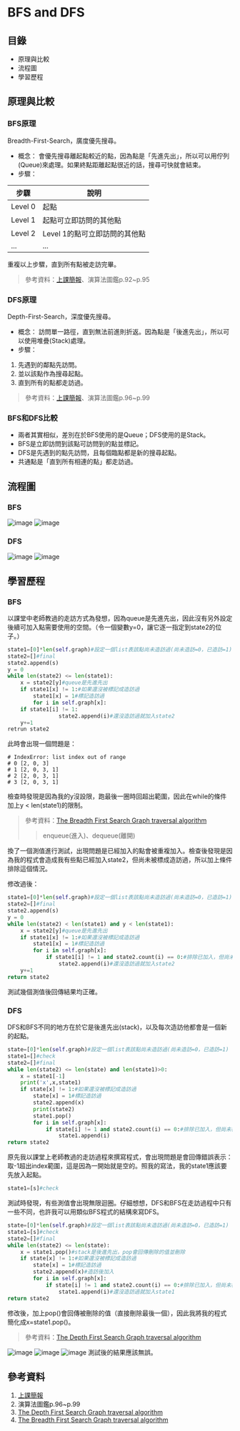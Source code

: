 # BFS and DFS
## 目錄
* 原理與比較
* 流程圖
* 學習歷程
## 原理與比較
### BFS原理
Breadth-First-Search，廣度優先搜尋。
* 概念：
會優先搜尋離起點較近的點，因為點是「先進先出」，所以可以用佇列(Queue)來處理。如果終點距離起點很近的話，搜尋可快就會結束。
* 步驟：

步驟    | 說明
--------|-------------------------
Level 0 | 起點
Level 1 | 起點可立即訪問的其他點 
Level 2 | Level 1的點可立即訪問的其他點
...     | ...

重複以上步驟，直到所有點被走訪完畢。
> 參考資料：[上課簡報](https://docs.google.com/presentation/d/e/2PACX-1vTma_vOZyE70O23KWw4I4Y78aAaT5fJSTq7Mae912kCwka_u5ZMWPoo14D86-x-57kZPbb6hAGktSW4/pub?start=false&loop=false&delayms=3000&slide=id.g7a5d8b85ee_0_23)、演算法圖鑑p.92~p.95
### DFS原理
Depth-First-Search，深度優先搜尋。
* 概念：
訪問單一路徑，直到無法前進則折返。因為點是「後進先出」，所以可以使用堆疊(Stack)處理。
* 步驟：
1. 先遇到的鄰點先訪問。
2. 並以該點作為搜尋起點。
3. 直到所有的點都走訪過。
> 參考資料：[上課簡報](https://docs.google.com/presentation/d/e/2PACX-1vTma_vOZyE70O23KWw4I4Y78aAaT5fJSTq7Mae912kCwka_u5ZMWPoo14D86-x-57kZPbb6hAGktSW4/pub?start=false&loop=false&delayms=3000&slide=id.g7a5d8b85ee_0_23)、演算法圖鑑p.96~p.99
### BFS和DFS比較
* 兩者其實相似，差別在於BFS使用的是Queue；DFS使用的是Stack。
* BFS是立即訪問到該點可訪問到的點並標記。
* DFS是先遇到的點先訪問，且每個臨點都是新的搜尋起點。
* 共通點是「直到所有相連的點」都走訪過。
## 流程圖
### BFS
![image](https://images.plurk.com/5p2wlLCtoFK1K3oV0weyWl.jpg)
![image](https://images.plurk.com/2XZN2AkUFOwx9gxZI1Xgz8.jpg)
### DFS
![image](https://images.plurk.com/tlCBIAzLTvikxcjgKD9ZM.jpg)
![image](https://images.plurk.com/t4jp6CDlj8EBd9WcpSgjf.jpg)
## 學習歷程
### BFS
以課堂中老師教過的走訪方式為發想，因為queue是先進先出，因此沒有另外設定後續可加入點需要使用的空間。（令一個變數y=0，讓它逐一指定到state2的位子。）
```Python
state1=[0]*len(self.graph)#設定一個list表該點尚未造訪過(尚未造訪=0，已造訪=1)
state2=[]#final
state2.append(s)
y = 0
while len(state2) <= len(state1):
    x = state2[y]#queue是先進先出
    if state1[x] != 1:#如果還沒被標記成造訪過
        state1[x] = 1#標記造訪過
        for i in self.graph[x]:
    if state1[i] != 1:
                state2.append(i)#還沒造訪過就加入state2
    y+=1
retrun state2
```
此時會出現一個問題是：
```Text
# IndexError: list index out of range
# 0 [2, 0, 3]
# 1 [2, 0, 3, 1]
# 2 [2, 0, 3, 1]
# 3 [2, 0, 3, 1]
```
檢查時發現是因為我的y沒設限，跑最後一圈時回超出範圍，因此在while的條件加上y < len(state1)的限制。
> 參考資料：[The Breadth First Search Graph traversal algorithm
](http://www.mathcs.emory.edu/~cheung/Courses/171/Syllabus/11-Graph/bfs.html)
>> enqueue(進入)、dequeue(離開)

換了一個測值進行測試，出現問題是已經加入的點會被重複加入。檢查後發現是因為我的程式會造成我有些點已經加入state2，但尚未被標成造訪過，所以加上條件排除這個情況。

修改過後：
```Python
state1=[0]*len(self.graph)#設定一個list表該點尚未造訪過(尚未造訪=0，已造訪=1)
state2=[]#final
state2.append(s)
y = 0
while len(state2) < len(state1) and y < len(state1):
    x = state2[y]#queue是先進先出
    if state1[x] != 1:#如果還沒被標記成造訪過
        state1[x] = 1#標記造訪過
        for i in self.graph[x]:
            if state1[i] != 1 and state2.count(i) == 0:#排除已加入，但尚未標造訪過的點
                state2.append(i)#還沒造訪過就加入state2
    y+=1
return state2
```
測試幾個測值後回傳結果均正確。
### DFS
DFS和BFS不同的地方在於它是後進先出(stack)，以及每次造訪他都會是一個新的起點。
```Python
state=[0]*len(self.graph)#設定一個list表該點尚未造訪過(尚未造訪=0，已造訪=1)
state1=[]#check
state2=[]#final
while len(state2) <= len(state) and len(state1)>0:
    x = state1[-1]
    print('x',x,state1)
    if state[x] != 1:#如果還沒被標記成造訪過
        state[x] = 1#標記造訪過
        state2.append(x)
        print(state2)
        state1.pop()
        for i in self.graph[x]:
            if state[i] != 1 and state2.count(i) == 0:#排除已加入，但尚未標造訪過的點
                state1.append(i)
return state2
```
原先我以課堂上老師教過的走訪過程來撰寫程式，會出現問題是會回傳錯誤表示：取-1超出index範圍，這是因為一開始就是空的。照我的寫法，我的state1應該要先放入起點。
```Python
state1=[s]#check
```
測試時發現，有些測值會出現無限迴圈。仔細想想，DFS和BFS在走訪過程中只有一些不同，也許我可以用類似BFS程式的結構來寫DFS。
```Python
state=[0]*len(self.graph)#設定一個list表該點尚未造訪過(尚未造訪=0，已造訪=1)
state1=[s]#check
state2=[]#final
while len(state2) <= len(state):
    x = state1.pop()#stack是後進先出，pop會回傳刪除的值並刪除
    if state[x] != 1:#如果還沒被標記成造訪過
        state[x] = 1#標記造訪過
        state2.append(x)#造訪後加入
        for i in self.graph[x]:
            if state[i] != 1 and state2.count(i) == 0:#排除已加入，但尚未標造訪過的點
                state1.append(i)#還沒造訪過就加入state1
return state2
```
修改後，加上pop()會回傳被刪除的值（直接刪除最後一個），因此我將我的程式簡化成x=state1.pop()。
> 參考資料：[The Depth First Search Graph traversal algorithm](http://www.mathcs.emory.edu/~cheung/Courses/171/Syllabus/11-Graph/dfs.html)

![image](https://images.plurk.com/36P7ofZAR8G7wwD9sA5t9c.png) ![image](https://images.plurk.com/1LjwVoGRjOJ8RJXHDcZmhI.png) ![image](https://images.plurk.com/Dn5KS9QwrtHMApvkyM6Pw.png)
測試後的結果應該無誤。
## 參考資料
1. [上課簡報](https://docs.google.com/presentation/d/e/2PACX-1vTma_vOZyE70O23KWw4I4Y78aAaT5fJSTq7Mae912kCwka_u5ZMWPoo14D86-x-57kZPbb6hAGktSW4/pub?start=false&loop=false&delayms=3000&slide=id.g7a5d8b85ee_0_23)
2. 演算法圖鑑p.96~p.99
3. [The Depth First Search Graph traversal algorithm](http://www.mathcs.emory.edu/~cheung/Courses/171/Syllabus/11-Graph/dfs.html)
4. [The Breadth First Search Graph traversal algorithm
](http://www.mathcs.emory.edu/~cheung/Courses/171/Syllabus/11-Graph/bfs.html)

